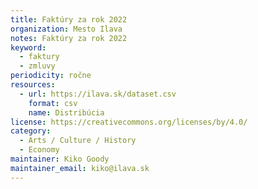 ```yaml
---
title: Faktúry za rok 2022
organization: Mesto Ilava
notes: Faktúry za rok 2022
keyword:
  - faktury
  - zmluvy
periodicity: ročne
resources:
  - url: https://ilava.sk/dataset.csv
    format: csv
    name: Distribúcia
license: https://creativecommons.org/licenses/by/4.0/
category:
  - Arts / Culture / History
  - Economy
maintainer: Kiko Goody
maintainer_email: kiko@ilava.sk
---
```

